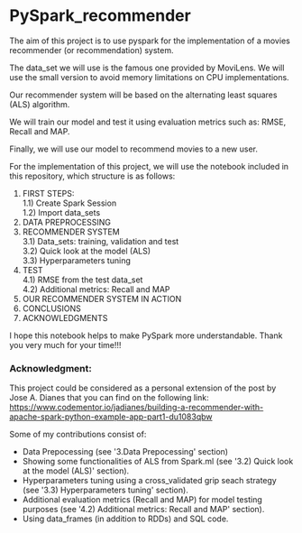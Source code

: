 # PySpark_recommender

The aim of this project is to use pyspark for the implementation of a movies recommender (or recommendation) system.

The data_set we will use is the famous one provided by MoviLens.
We will use the small version to avoid memory limitations on CPU implementations.

Our recommender system will be based on the alternating least squares (ALS) algorithm.

We will train our model and test it using evaluation metrics such as: RMSE, Recall and MAP.

Finally, we will use our model to recommend movies to a new user.


For the implementation of this project, we will use the notebook included in this repository, which structure is as follows:

1) FIRST STEPS:<br>
  1.1) Create Spark Session<br>
  1.2) Import data_sets<br>
2) DATA PREPROCESSING
3) RECOMMENDER SYSTEM<br>
3.1) Data_sets: training, validation and test<br>
3.2) Quick look at the model (ALS)<br>
3.3) Hyperparameters tuning<br>
4) TEST<br>
4.1) RMSE from the test data_set<br>
4.2) Additional metrics: Recall and MAP<br>
5) OUR RECOMMENDER SYSTEM IN ACTION
6) CONCLUSIONS
7) ACKNOWLEDGMENTS

I hope this notebook helps to make PySpark more understandable.
Thank you very much for your time!!!


### Acknowledgment:

This project could be considered as a personal extension of the post by Jose A. Dianes that you can find on the following link:
https://www.codementor.io/jadianes/building-a-recommender-with-apache-spark-python-example-app-part1-du1083qbw

Some of my contributions consist of:

- Data Prepocessing (see '3.Data Prepocessing' section)
- Showing some functionalities of ALS from Spark.ml (see '3.2) Quick look at the model (ALS)' section).
- Hyperparameters tuning using a cross_validated grip seach strategy (see '3.3) Hyperparameters tuning' section).
- Additional evaluation metrics (Recall and MAP) for model testing purposes (see '4.2) Additional metrics: Recall and MAP' section).
- Using data_frames (in addition to RDDs) and SQL code.
